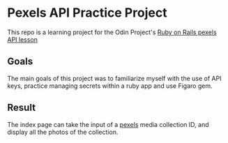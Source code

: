 # Pexels API Practice Project

This repo is a learning project for the Odin Project's [Ruby on Rails pexels API lesson](https://www.theodinproject.com/lessons/ruby-on-rails-pexels-api)

## Goals
The main goals of this project was to familiarize myself with the use of API keys, practice managing secrets within a ruby app and use Figaro gem.

## Result
The index page can take the input of a [pexels](https://www.pexels.com/) media collection ID, and display all the photos of the collection.